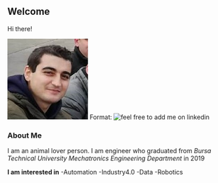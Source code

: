 ## Welcome

Hi there! 

![profile](https://raw.githubusercontent.com/mehmettbaki/mehmettbaki.github.io/main/trabzon%20(2).jpg) Format: ![feel free to add me on linkedin ](https://www.linkedin.com/in/mehmetnhisworld/)



### About Me

I am an animal lover person. I am engineer who graduated from _Bursa Technical University Mechatronics Engineering Department_ in 2019



**I am interested in** 
-Automation
-Industry4.0
-Data
-Robotics



